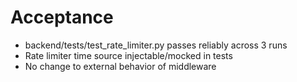 # Acceptance
- backend/tests/test_rate_limiter.py passes reliably across 3 runs
- Rate limiter time source injectable/mocked in tests
- No change to external behavior of middleware
